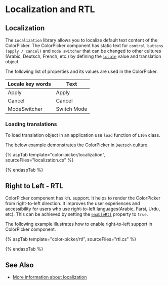 # Localization and RTL

## Localization

The `Localization` library allows you to localize default text content of the
ColorPicker. The ColorPicker component has static text for `control buttons (apply / cancel)` and `mode switcher` that can be changed to other cultures (Arabic, Deutsch, French, etc.) by defining the
[`locale`](https://help.syncfusion.com/cr/aspnetcore-js2/Syncfusion.EJ2.Inputs.ColorPicker.html#Syncfusion_EJ2_Inputs_ColorPicker_Locale) value and translation object.

The following list of properties and its values are used in the ColorPicker.

Locale key words |Text
-----|-----
Apply |Apply
Cancel |Cancel
ModeSwitcher |Switch Mode

### Loading translations

To load translation object in an application use `load` function of `L10n` class.

The below example demonstrates the ColorPicker in `Deutsch` culture.

{% aspTab template="color-picker/localization", sourceFiles="localization.cs" %}

{% endaspTab %}

## Right to Left - RTL

ColorPicker component has `RTL` support. It helps to render the ColorPicker from right-to-left direction.
It improves the user experiences and accessibility for users who use right-to-left languages(Arabic, Farsi, Urdu, etc). This can be achieved by setting the [`enableRtl`](https://help.syncfusion.com/cr/aspnetcore-js2/Syncfusion.EJ2.Inputs.ColorPicker.html#Syncfusion_EJ2_Inputs_ColorPicker_EnableRtl) property to `true`.

The following example illustrates how to enable right-to-left support in ColorPicker component.

{% aspTab template="color-picker/rtl", sourceFiles="rtl.cs" %}

{% endaspTab %}

## See Also

* [More information about localization](../common/localization)